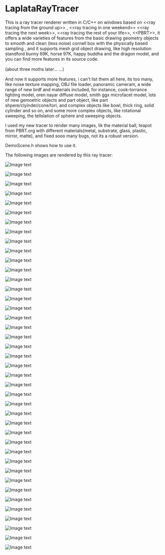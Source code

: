 # LaplataRayTracer
This is a ray tracer renderer written in C/C++ on windows based on &lt;&lt;ray tracing from the ground up>>  , &lt;&lt;ray tracing in one weekend>> &lt;&lt;ray tracing the next week>>,  &lt;&lt;ray tracing the rest of your life>>, &lt;&lt;PBRT>>, it offers a wide varieties of features from the basic drawing geometry objects to smooth and clean (less noise) cornell box with the physically based sampling , and it supports mesh grid object drawing, like high resolution standford bunny 69K, horse 97K, happy buddha and the dragon model, and you can find more features in its source code. 

(about three moths later... ...）

And now it supports more features, i can't list them all here, its too many, like noise texture mapping, OBJ file loader, panoramic cameram, a wide range of new brdf and materials included, for instance, cook-torrance lighting model, oren nayar diffuse model, smith ggx microfacet model, lots of new gemoetric objects and part object, like
part shpere/clyinder/cone/tori, and complex objects like bowl, thick ring, solid cylinder and so on, and some more complex objects, like rotational sweeping, the tellslation of sphere and sweeping objects.

I used my new tracer to render many images, lik the material ball, teapot from PBRT.org with different materials(metal, substrate, glass, plastic, mirror, matte), and fixed sooo many bugs, not its a robust version.


DemoScene.h shows how to use it.

The following images are rendered by this ray tracer:

![Image text](https://github.com/wenxiwu777/LaplataRayTracer/blob/master/ShowCaseOfScreenShoot/RandomSphereScene.png)

![Image text](https://github.com/wenxiwu777/LaplataRayTracer/blob/master/ShowCaseOfScreenShoot/RoughGlass_Bunny.png)

![Image text](https://github.com/wenxiwu777/LaplataRayTracer/blob/master/ShowCaseOfScreenShoot/aluminum_like_teapot.png)

![Image text](https://github.com/wenxiwu777/LaplataRayTracer/blob/master/ShowCaseOfScreenShoot/teapot_full.png)

![Image text](https://github.com/wenxiwu777/LaplataRayTracer/blob/master/ShowCaseOfScreenShoot/big_helmet.png)

![Image text](https://github.com/wenxiwu777/LaplataRayTracer/blob/master/ShowCaseOfScreenShoot/material_ball2.png)

![Image text](https://github.com/wenxiwu777/LaplataRayTracer/blob/master/ShowCaseOfScreenShoot/fish_bowl_with_diff_material.png)

![Image text](https://github.com/wenxiwu777/LaplataRayTracer/blob/master/ShowCaseOfScreenShoot/FlatRimmedBowl.png)

![Image text](https://github.com/wenxiwu777/LaplataRayTracer/blob/master/ShowCaseOfScreenShoot/instance_cone.png)

![Image text](https://github.com/wenxiwu777/LaplataRayTracer/blob/master/ShowCaseOfScreenShoot/instance_thick_ring.png)

![Image text](https://github.com/wenxiwu777/LaplataRayTracer/blob/master/ShowCaseOfScreenShoot/part_cylinder_0_270.png)

![Image text](https://github.com/wenxiwu777/LaplataRayTracer/blob/master/ShowCaseOfScreenShoot/part_cone.png)

![Image text](https://github.com/wenxiwu777/LaplataRayTracer/blob/master/ShowCaseOfScreenShoot/full_clipping_cone_2.png)

![Image text](https://github.com/wenxiwu777/LaplataRayTracer/blob/master/ShowCaseOfScreenShoot/part_tori_2.png)

![Image text](https://github.com/wenxiwu777/LaplataRayTracer/blob/master/ShowCaseOfScreenShoot/cor_bunny1.png)

![Image text](https://github.com/wenxiwu777/LaplataRayTracer/blob/master/ShowCaseOfScreenShoot/cor_bunny2.png)

![Image text](https://github.com/wenxiwu777/LaplataRayTracer/blob/master/ShowCaseOfScreenShoot/mac1.png)

![Image text](https://github.com/wenxiwu777/LaplataRayTracer/blob/master/ShowCaseOfScreenShoot/mac2.png)

![Image text](https://github.com/wenxiwu777/LaplataRayTracer/blob/master/ShowCaseOfScreenShoot/mac3.png)

![Image text](https://github.com/wenxiwu777/LaplataRayTracer/blob/master/ShowCaseOfScreenShoot/mac4.png)

![Image text](https://github.com/wenxiwu777/LaplataRayTracer/blob/master/ShowCaseOfScreenShoot/mac5.png)

![Image text](https://github.com/wenxiwu777/LaplataRayTracer/blob/master/ShowCaseOfScreenShoot/v3_cover_cuastics.png)

![Image text](https://github.com/wenxiwu777/LaplataRayTracer/blob/master/ShowCaseOfScreenShoot/glassball1.png)

![Image text](https://github.com/wenxiwu777/LaplataRayTracer/blob/master/ShowCaseOfScreenShoot/golden_horse.png)

![Image text](https://github.com/wenxiwu777/LaplataRayTracer/blob/master/ShowCaseOfScreenShoot/finally_golden_dragon.png)

![Image text](https://github.com/wenxiwu777/LaplataRayTracer/blob/master/ShowCaseOfScreenShoot/mirror+mircofacet_sliver_dragon.png)

![Image text](https://github.com/wenxiwu777/LaplataRayTracer/blob/master/ShowCaseOfScreenShoot/b1.png)

![Image text](https://github.com/wenxiwu777/LaplataRayTracer/blob/master/ShowCaseOfScreenShoot/b2.png)

![Image text](https://github.com/wenxiwu777/LaplataRayTracer/blob/master/ShowCaseOfScreenShoot/b3.png)

![Image text](https://github.com/wenxiwu777/LaplataRayTracer/blob/master/ShowCaseOfScreenShoot/b4.png)

![Image text](https://github.com/wenxiwu777/LaplataRayTracer/blob/master/ShowCaseOfScreenShoot/b5.png)

![Image text](https://github.com/wenxiwu777/LaplataRayTracer/blob/master/ShowCaseOfScreenShoot/b6.png)

![Image text](https://github.com/wenxiwu777/LaplataRayTracer/blob/master/ShowCaseOfScreenShoot/b7.png)

![Image text](https://github.com/wenxiwu777/LaplataRayTracer/blob/master/ShowCaseOfScreenShoot/b8.png)

![Image text](https://github.com/wenxiwu777/LaplataRayTracer/blob/master/ShowCaseOfScreenShoot/b9.png)

![Image text](https://github.com/wenxiwu777/LaplataRayTracer/blob/master/ShowCaseOfScreenShoot/b10.png)

![Image text](https://github.com/wenxiwu777/LaplataRayTracer/blob/master/ShowCaseOfScreenShoot/b11.png)

![Image text](https://github.com/wenxiwu777/LaplataRayTracer/blob/master/ShowCaseOfScreenShoot/b12.png)

![Image text](https://github.com/wenxiwu777/LaplataRayTracer/blob/master/ShowCaseOfScreenShoot/b13.png)

![Image text](https://github.com/wenxiwu777/LaplataRayTracer/blob/master/ShowCaseOfScreenShoot/b14.png)

![Image text](https://github.com/wenxiwu777/LaplataRayTracer/blob/master/ShowCaseOfScreenShoot/b15.png)

